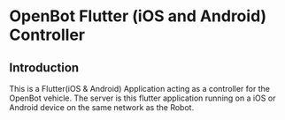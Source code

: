# OpenBot Flutter (iOS and Android) Controller

## Introduction

This is a Flutter(iOS & Android) Application acting as a controller for the OpenBot vehicle.
The server is this flutter application running on a iOS or Android device on the same network as the Robot.  